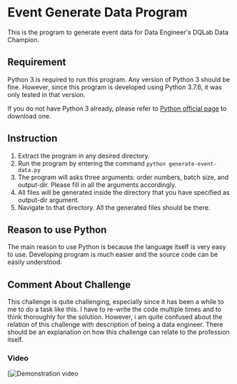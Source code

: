 # Event Generate Data Program
This is the program to generate event data for Data Engineer's DQLab Data Champion.

## Requirement

Python 3 is required to run this program. Any version of Python 3 should be fine. However, since this program is developed using Python 3.7.6, it was only tested in that version.

If you do not have Python 3 already, please refer to [Python official page](https://www.python.org/downloads/) to download one.

## Instruction
1. Extract the program in any desired directory.
2. Run the program by entering the command `python generate-event-data.py`
3. The program will asks three arguments: order numbers, batch size, and output-dir. Please fill in all the arguments accordingly.
4. All files will be generated inside the directory that you have specified as output-dir argument.
5. Navigate to that directory. All the generated files should be there.

## Reason to use Python
The main reason to use Python is because the language itself is very easy to use. Developing program is much easier and the source code can be easily understood.

## Comment About Challenge
This challenge is quite challenging, especially since it has been a while to me to do a task like this. I have to re-write the code multiple times and to think thoroughly for the solution. However, i am quite confused about the relation of this challenge with description of being a data engineer. There should be an explanation on how this challenge can relate to the profession itself.

### Video
[![Demonstration video](https://youtu.be/ENAgpfWMSyg)

